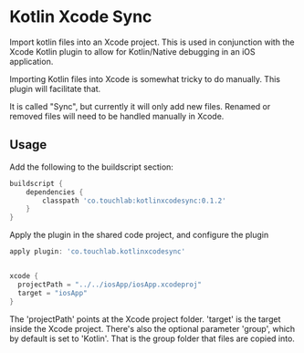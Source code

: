 # Kotlin Xcode Sync

Import kotlin files into an Xcode project. This is used in conjunction with the Xcode 
Kotlin plugin to allow for Kotlin/Native debugging in an iOS application.

Importing Kotlin files into Xcode is somewhat tricky to do manually. This plugin will facilitate
that.

It is called "Sync", but currently it will only add new files. Renamed or removed files will
need to be handled manually in Xcode.

## Usage

Add the following to the buildscript section:

```groovy
buildscript {
    dependencies {
        classpath 'co.touchlab:kotlinxcodesync:0.1.2'
    }
}
```

Apply the plugin in the shared code project, and configure the plugin

```groovy
apply plugin: 'co.touchlab.kotlinxcodesync'


xcode {
  projectPath = "../../iosApp/iosApp.xcodeproj"
  target = "iosApp"
}
```

The 'projectPath' points at the Xcode project folder. 'target' is the target inside the Xcode project. There's also the optional 
parameter 'group', which by default is set to 'Kotlin'. That is the group folder that files are copied into.